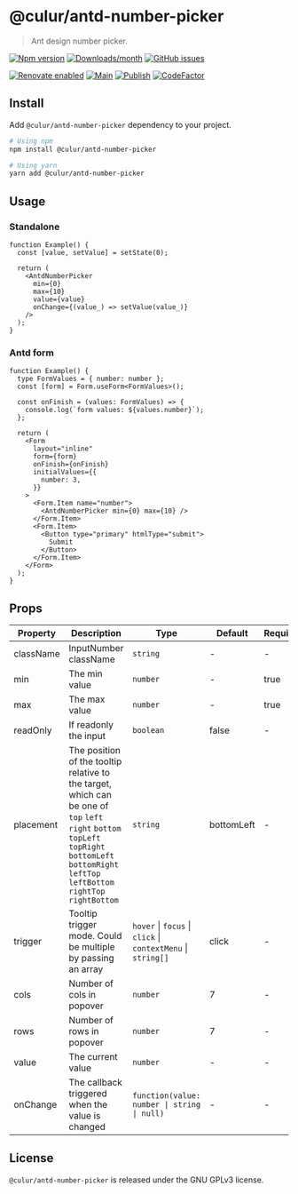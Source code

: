 # @culur/antd-number-picker

> Ant design number picker.

[![Npm version](https://img.shields.io/npm/v/@culur/antd-number-picker.svg)](https://www.npmjs.com/package/@culur/antd-number-picker)
[![Downloads/month](https://img.shields.io/npm/dm/@culur/antd-number-picker.svg)](http://www.npmtrends.com/@culur/antd-number-picker)
[![GitHub issues](https://img.shields.io/github/issues/culur/antd-number-picker)](https://github.com/culur/antd-number-picker/issues)

[![Renovate enabled](https://img.shields.io/badge/renovate-enabled-brightgreen.svg)](https://renovatebot.com/)
[![Main](https://github.com/culur/antd-number-picker/actions/workflows/main.yml/badge.svg)](https://github.com/culur/antd-number-picker/actions/workflows/main.yml)
[![Publish](https://github.com/culur/antd-number-picker/actions/workflows/publish.yml/badge.svg)](https://github.com/culur/antd-number-picker/actions/workflows/publish.yml)
[![CodeFactor](https://www.codefactor.io/repository/github/culur/antd-number-picker/badge)](https://www.codefactor.io/repository/github/culur/antd-number-picker)

## Install

Add `@culur/antd-number-picker` dependency to your project.

```bash
# Using npm
npm install @culur/antd-number-picker

# Using yarn
yarn add @culur/antd-number-picker
```

## Usage

### Standalone

```tsx
function Example() {
  const [value, setValue] = setState(0);

  return (
    <AntdNumberPicker
      min={0}
      max={10}
      value={value}
      onChange={(value_) => setValue(value_)}
    />
  );
}
```

### Antd form

```tsx
function Example() {
  type FormValues = { number: number };
  const [form] = Form.useForm<FormValues>();

  const onFinish = (values: FormValues) => {
    console.log(`form values: ${values.number}`);
  };

  return (
    <Form
      layout="inline"
      form={form}
      onFinish={onFinish}
      initialValues={{
        number: 3,
      }}
    >
      <Form.Item name="number">
        <AntdNumberPicker min={0} max={10} />
      </Form.Item>
      <Form.Item>
        <Button type="primary" htmlType="submit">
          Submit
        </Button>
      </Form.Item>
    </Form>
  );
}
```

## Props

| Property  | Description                                                                                                                                                                                           | Type                                                         | Default    | Required |
| --------- | ----------------------------------------------------------------------------------------------------------------------------------------------------------------------------------------------------- | ------------------------------------------------------------ | ---------- | -------- |
| className | InputNumber className                                                                                                                                                                                 | `string`                                                     | -          | -        |
| min       | The min value                                                                                                                                                                                         | `number`                                                     | -          | true     |
| max       | The max value                                                                                                                                                                                         | `number`                                                     | -          | true     |
| readOnly  | If readonly the input                                                                                                                                                                                 | `boolean`                                                    | false      | -        |
| placement | The position of the tooltip relative to the target, which can be one of `top` `left` `right` `bottom` `topLeft` `topRight` `bottomLeft` `bottomRight` `leftTop` `leftBottom` `rightTop` `rightBottom` | `string`                                                     | bottomLeft | -        |
| trigger   | Tooltip trigger mode. Could be multiple by passing an array                                                                                                                                           | `hover` \| `focus` \| `click` \| `contextMenu` \| `string[]` | click      | -        |
| cols      | Number of cols in popover                                                                                                                                                                             | `number`                                                     | 7          | -        |
| rows      | Number of rows in popover                                                                                                                                                                             | `number`                                                     | 7          | -        |
| value     | The current value                                                                                                                                                                                     | `number`                                                     | -          | -        |
| onChange  | The callback triggered when the value is changed                                                                                                                                                      | `function(value: number \| string \| null)`                  | -          | -        |

## License

`@culur/antd-number-picker` is released under the GNU GPLv3 license.
